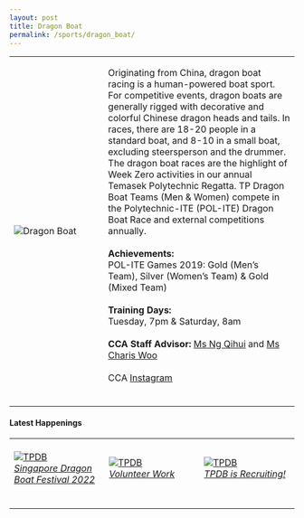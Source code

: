 ```yaml
---
layout: post
title: Dragon Boat
permalink: /sports/dragon_boat/
---
```

<table>
    <tr>
        <td style="width:33%"><image src="/images/CCA_dragon_boat.jpg" style="display:block;margin-left:auto;margin-right:auto;" alt="Dragon Boat"></image></td>
        <td>
            <p>
                Originating from China, dragon boat racing is a human-powered boat sport. For competitive events, dragon boats are generally rigged with decorative and colorful Chinese dragon heads and tails. In races, there are 18-20 people in a standard boat, and 8-10 in a small boat, excluding steersperson and the drummer. The dragon boat races are the highlight of Week Zero activities in our annual Temasek Polytechnic Regatta. TP Dragon Boat Teams (Men & Women) compete in the Polytechnic-ITE (POL-ITE) Dragon Boat Race and external competitions annually.<br>
                <br>
                <b>Achievements:</b><br>
                POL-ITE Games 2019: Gold (Men’s Team), Silver (Women’s Team) & Gold (Mixed Team)<br>
                <br>
                <b>Training Days:</b><br>
                Tuesday, 7pm & Saturday, 8am<br>
                <br>
                <b>CCA Staff Advisor:</b> <a href="mailto:ngqihui@tp.edu.sg">Ms Ng Qihui</a> and <a href="mailto:Charis_WOO@tp.edu.sg">Ms Charis Woo</a><br>
                <br>
                CCA <a href="https://www.instagram.com/temasekpolydragonboat/">Instagram</a><br>
                <br>
            </p>
        </td>
    </tr>
</table>

#### Latest Happenings

<table>
    <tr>
        <td style="width:33%"><br>
            <a href="https://www.instagram.com/p/CedhRACJQkE/">
                <image src="/images/Sports/DRAGONBOAT_Singapore Dragon Boat Festival 2022.png" style="display:block;margin-left:auto;margin-right:auto;" alt="TPDB">
                <h6 style="margin-top:0%">Singapore Dragon Boat Festival 2022</h6>
                </image>
            </a>
        </td>
        <td style="width:33%"><br>
            <a href="https://www.instagram.com/p/Cd5mLVbpMYo/">
                <image src="/images/Sports/DRAGONBOAT_Volunteer Work.png" style="display:block;margin-left:auto;margin-right:auto;" alt="TPDB">
                <h6 style="margin-top:0%">Volunteer Work</h6>
                </image>
            </a>
        </td>
        <td style="width:33%"><br>
            <a href="https://www.instagram.com/p/Cc7Q4BtJQU-/">
                <image src="/images/Sports/DRAGONBOAT_Recruitment Drive.png" style="display:block;margin-left:auto;margin-right:auto;" alt="TPDB">
                <h6 style="margin-top:0%">TPDB is Recruiting!</h6>    
                </image>
            </a>
        </td>
    </tr>
</table>